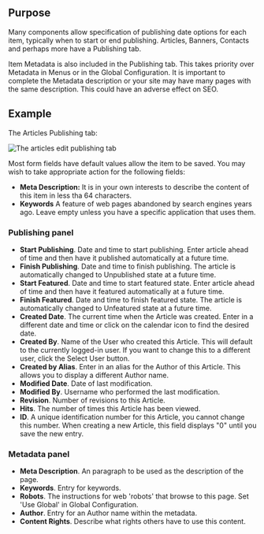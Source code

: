 <!-- Filename: Help4.x:Edit_Publishing / Display title: Edit Publishing -->

## Purpose

Many components allow specification of publishing date options for each item,
typically when to start or end publishing. Articles, Banners, Contacts and
perhaps more have a Publishing tab.

Item Metadata is also included in the Publishing tab. This takes priority over
Metadata in Menus or in the Global Configuration. It is important to complete
the Metadata description or your site may have many pages with the
same description. This could have an adverse effect on SEO.

## Example

The Articles Publishing tab:

![The articles edit publishing tab](../../../en/images/common-elements/articles-edit-publishing-tab.png)

Most form fields have default values allow the item to be saved. You may wish
to take appropriate action for the following fields:

- **Meta Description:** It is in your own interests to describe the content of
    this item in less tha 64 characters.
- **Keywords** A feature of web pages abandoned by search engines years ago.
    Leave empty unless you have a specific application that uses them.

### Publishing panel

- **Start Publishing**. Date and time to start publishing. Enter article
  ahead of time and then have it published automatically at a future
  time.
- **Finish Publishing**. Date and time to finish publishing. The article
  is automatically changed to Unpublished state at a future time.
- **Start Featured**. Date and time to start featured state. Enter
  article ahead of time and then have it featured automatically at a
  future time.
- **Finish Featured**. Date and time to finish featured state. The
  article is automatically changed to Unfeatured state at a future time.
- **Created Date**. The current time when the Article was created. Enter
  in a different date and time or click on the calendar icon to find the
  desired date.
- **Created By**. Name of the User who created this Article. This will
  default to the currently logged-in user. If you want to change this to
  a different user, click the Select User button.
- **Created by Alias**. Enter in an alias for the Author of this
  Article. This allows you to display a different Author name.
- **Modified Date**. Date of last modification.
- **Modified By**. Username who performed the last modification.
- **Revision**. Number of revisions to this Article.
- **Hits**. The number of times this Article has been viewed.
- **ID**. A unique identification number for this Article, you cannot
  change this number. When creating a new Article, this field displays
  "0" until you save the new entry.

### Metadata panel

- **Meta Description**. An paragraph to be used as the description of
  the page.
- **Keywords**. Entry for keywords.
- **Robots**. The instructions for web 'robots' that browse to this
  page. Set 'Use Global' in Global Configuration.
- **Author**. Entry for an Author name within the metadata.
- **Content Rights**. Describe what rights others have to use this
  content.
